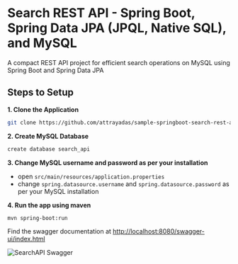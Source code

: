 # Search REST API - Spring Boot, Spring Data JPA (JPQL, Native SQL), and MySQL
A compact REST API project for efficient search operations on MySQL using Spring Boot and Spring Data JPA

## Steps to Setup

**1. Clone the Application**

```bash
git clone https://github.com/attrayadas/sample-springboot-search-rest-api.git
```

**2. Create MySQL Database**
```bash
create database search_api
```

**3. Change MySQL username and password as per your installation**

+ open `src/main/resources/application.properties`
+ change `spring.datasource.username` and `spring.datasource.password` as per your MySQL installation

**4. Run the app using maven**

```bash
mvn spring-boot:run
```
Find the swagger documentation at <http://localhost:8080/swagger-ui/index.html>

![SearchAPI Swagger](https://github.com/attrayadas/springboot-search-rest-api/assets/96123861/5c1851b7-850d-459f-a876-d8e8143068ea)
